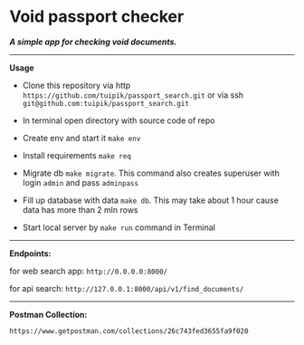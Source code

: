 # Void passport checker
***A simple app for checking void documents.***

---
**Usage**

- Clone this repository via http `https://github.com/tuipik/passport_search.git`
or via ssh `git@github.com:tuipik/passport_search.git`

- In terminal open directory with source code of repo

- Create env and start it `make env`

- Install requirements `make req`

- Migrate db `make migrate`. This command also creates superuser with login `admin` and pass `adminpass`

- Fill up database with data `make db`. This may take about 1 hour cause data has more than 2 mln rows

- Start local server by `make run` command in Terminal

---
**Endpoints:**


for web search app: `http://0.0.0.0:8000/`

for api search: `http://127.0.0.1:8000/api/v1/find_documents/`

---
**Postman Collection:**

`https://www.getpostman.com/collections/26c743fed3655fa9f020`